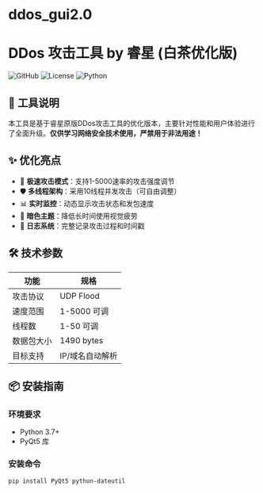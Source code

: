 # ddos_gui2.0
# DDos 攻击工具 by 睿星 (白茶优化版)

![GitHub](https://img.shields.io/badge/version-2.0-blue)
![License](https://img.shields.io/badge/license-MIT-green)
![Python](https://img.shields.io/badge/python-3.7%2B-yellow)

## 📌 工具说明

本工具是基于睿星原版DDos攻击工具的优化版本，主要针对性能和用户体验进行了全面升级。**仅供学习网络安全技术使用，严禁用于非法用途！**

## ✨ 优化亮点

- 🚀 **极速攻击模式**：支持1-5000速率的攻击强度调节
- 🛡️ **多线程架构**：采用10线程并发攻击（可自由调整）
- 📊 **实时监控**：动态显示攻击状态和发包速度
- 🎨 **暗色主题**：降低长时间使用视觉疲劳
- 💾 **日志系统**：完整记录攻击过程和时间戳

## 🛠️ 技术参数

| 功能 | 规格 |
|------|------|
| 攻击协议 | UDP Flood |
| 速度范围 | 1-5000 可调 |
| 线程数 | 1-50 可调 |
| 数据包大小 | 1490 bytes |
| 目标支持 | IP/域名自动解析 |

## 📦 安装指南

### 环境要求
- Python 3.7+
- PyQt5 库

### 安装命令
```bash
pip install PyQt5 python-dateutil
